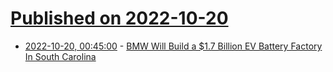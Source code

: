 # [Published on 2022-10-20](index.md)

* [2022-10-20, 00:45:00](https://hardware.slashdot.org/story/22/10/19/2247229/bmw-will-build-a-17-billion-ev-battery-factory-in-south-carolina?utm_source=rss1.0mainlinkanon&utm_medium=feed) - [BMW Will Build a $1.7 Billion EV Battery Factory In South Carolina](https://hardware.slashdot.org/story/22/10/19/2247229/bmw-will-build-a-17-billion-ev-battery-factory-in-south-carolina?utm_source=rss1.0mainlinkanon&utm_medium=feed)
